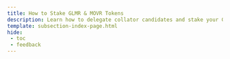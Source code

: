 ```yaml
---
title: How to Stake GLMR & MOVR Tokens
description: Learn how to delegate collator candidates and stake your GLMR and MOVR tokens to earn staking rewards on Moonbeam and Moonriver. 
template: subsection-index-page.html
hide: 
 - toc
 - feedback
---
```

